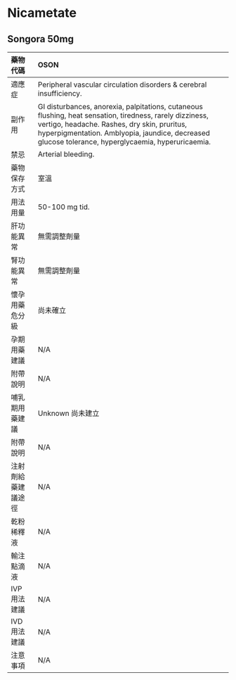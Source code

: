# Nicametate

## Songora 50mg

| 藥物代碼 | OSON |
| :--- | :--- |
| 適應症 | Peripheral vascular circulation disorders & cerebral insufficiency. |
| 副作用 | GI disturbances, anorexia, palpitations, cutaneous flushing, heat sensation, tiredness, rarely dizziness, vertigo, headache. Rashes, dry skin, pruritus, hyperpigmentation. Amblyopia, jaundice, decreased glucose tolerance, hyperglycaemia, hyperuricaemia. |
| 禁忌 | Arterial bleeding. |
| 藥物保存方式 | 室溫 |
| 用法用量 | 50-100 mg tid. |
| 肝功能異常 | 無需調整劑量 |
| 腎功能異常 | 無需調整劑量 |
| 懷孕用藥危分級 | 尚未確立 |
| 孕期用藥建議 | N/A |
| 附帶說明 | N/A |
| 哺乳期用藥建議 | Unknown 尚未建立 |
| 附帶說明 | N/A |
| 注射劑給藥建議途徑 | N/A |
| 乾粉稀釋液 | N/A |
| 輸注點滴液 | N/A |
| IVP 用法建議 | N/A |
| IVD 用法建議 | N/A |
| 注意事項 | N/A |

